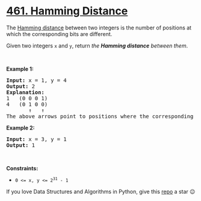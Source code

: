# [461. Hamming Distance][title]

<p>The <a href="https://en.wikipedia.org/wiki/Hamming_distance" target="_blank">Hamming distance</a> between two integers is the number of positions at which the corresponding bits are different.</p>
<p>Given two integers <code>x</code> and <code>y</code>, return <em>the <strong>Hamming distance</strong> between them</em>.</p>
<p> </p>
<p><strong>Example 1:</strong></p>
<pre><strong>Input:</strong> x = 1, y = 4
<strong>Output:</strong> 2
<strong>Explanation:</strong>
1   (0 0 0 1)
4   (0 1 0 0)
       ↑   ↑
The above arrows point to positions where the corresponding bits are different.
</pre>
<p><strong>Example 2:</strong></p>
<pre><strong>Input:</strong> x = 3, y = 1
<strong>Output:</strong> 1
</pre>
<p> </p>
<p><strong>Constraints:</strong></p>
<ul>
<li><code>0 &lt;= x, y &lt;= 2<sup>31</sup> - 1</code></li>
</ul>


If you love Data Structures and Algorithms in Python, give this [repo][me] a star :wink:

[title]: https://leetcode.com/problems/hamming-distance
[me]: https://github.com/bumblebee211196/awesome-python-leetcode